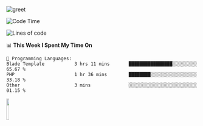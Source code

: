 ![greet](https://user-images.githubusercontent.com/44234583/146624354-9d461392-3676-4e7a-b12f-debc7319f53b.gif) 


<!--START_SECTION:waka-->
![Code Time](http://img.shields.io/badge/Code%20Time-768%20hrs%208%20mins-blue)

![Lines of code](https://img.shields.io/badge/From%20Hello%20World%20I%27ve%20Written-10.7%20million%20lines%20of%20code-blue)

📊 **This Week I Spent My Time On** 

```text
💬 Programming Languages: 
Blade Template           3 hrs 11 mins       ████████████████░░░░░░░░░   65.67 % 
PHP                      1 hr 36 mins        ████████░░░░░░░░░░░░░░░░░   33.18 % 
Other                    3 mins              ░░░░░░░░░░░░░░░░░░░░░░░░░   01.15 % 
```


<!--END_SECTION:waka-->
<img src="https://user-images.githubusercontent.com/44234583/191059235-95ebfce1-7fc7-4eee-baff-214d902e7c18.gif" width="12%"/>
